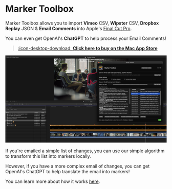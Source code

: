 # Marker Toolbox

Marker Toolbox allows you to import **Vimeo** CSV, **Wipster** CSV, **Dropbox Replay** JSON & **Email Comments** into Apple's [Final Cut Pro](https://www.apple.com/final-cut-pro/).

You can even get OpenAI's **ChatGPT** to help process your Email Comments!

> [:icon-desktop-download: **Click here to buy on the Mac App Store**](https://apps.apple.com/us/app/marker-toolbox/id6446810965)

![_Screenshot of Marker Toolbox_](static/homepage.png)

If you're emailed a simple list of changes, you can use our simple algorithm to transform this list into markers locally.

However, if you have a more complex email of changes, you can get OpenAI's ChatGPT to help translate the email into markers!

You can learn more about how it works [here](https://markertoolbox.io/how-to-use/).